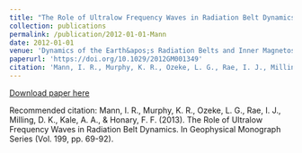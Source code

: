 ```yaml
---
title: "The Role of Ultralow Frequency Waves in Radiation Belt Dynamics"
collection: publications
permalink: /publication/2012-01-01-Mann
date: 2012-01-01
venue: 'Dynamics of the Earth&apos;s Radiation Belts and Inner Magnetosphere'
paperurl: 'https://doi.org/10.1029/2012GM001349'
citation: 'Mann, I. R., Murphy, K. R., Ozeke, L. G., Rae, I. J., Milling, D. K., Kale, A. A., &amp; Honary, F. F. (2013). The Role of Ultralow Frequency Waves in Radiation Belt Dynamics. In Geophysical Monograph Series (Vol. 199, pp. 69-92). '
---
```

[Download paper here](https://doi.org/10.1029/2012GM001349)

Recommended citation: Mann, I. R., Murphy, K. R., Ozeke, L. G., Rae, I. J., Milling, D. K., Kale, A. A., & Honary, F. F. (2013). The Role of Ultralow Frequency Waves in Radiation Belt Dynamics. In Geophysical Monograph Series (Vol. 199, pp. 69-92). 